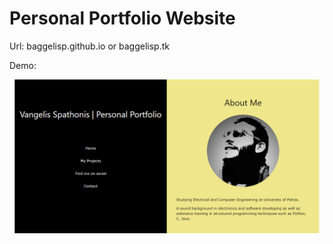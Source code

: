 # Personal Portfolio Website

Url:
baggelisp.github.io or baggelisp.tk


Demo:


![alt text](https://github.com/baggelisp/baggelisp.github.io/blob/master/1.jpg?raw=true)
